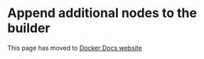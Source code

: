 # Append additional nodes to the builder

This page has moved to [Docker Docs website](https://docs.docker.com/build/ci/github-actions/configure-builder/#append-additional-nodes-to-the-builder)
